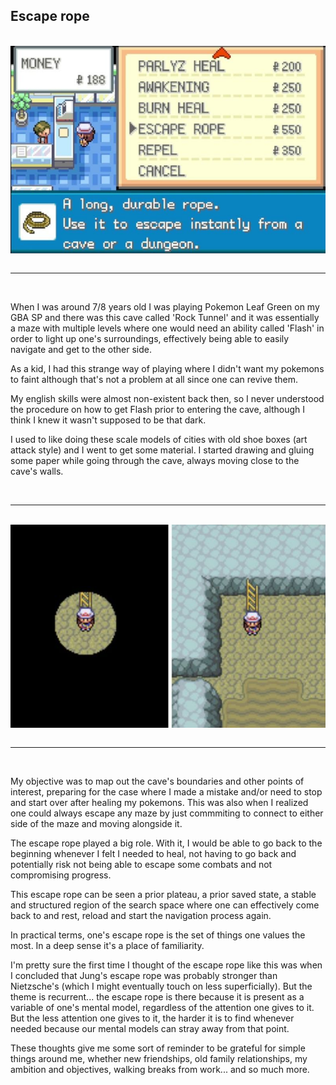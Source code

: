 ## Escape rope

<br>

<div style="display: flex ; justify-content: space-between;">
  <img src="../../figures/pieces/escape_rope1.png"  width="700"/>
</div>

<br>

---

<br>

When I was around 7/8 years old I was playing Pokemon Leaf Green on my GBA SP and there was this cave called 'Rock Tunnel' and it was essentially a maze with multiple levels where one would need an ability called 'Flash' in order to light up one's surroundings, effectively being able to easily navigate and get to the other side. 

As a kid, I had this strange way of playing where I didn't want my pokemons to faint although that's not a problem at all since one can revive them.

My english skills were almost non-existent back then, so I never understood the procedure on how to get Flash prior to entering the cave, although I think I knew it wasn't supposed to be that dark.

I used to like doing these scale models of cities with old shoe boxes (art attack style) and I went to get some material. I started drawing and gluing some paper while going through the cave, always moving close to the cave's walls. 


<br>

---

<br>

<div style="display: flex; justify-content: space-between;">
  <img src="../../figures/pieces/flash2.jpg" width="700"/>
</div>


<br>

---

<br>

My objective was to map out the cave's boundaries and other points of interest, preparing for the case where I made a mistake and/or need to stop and start over after healing my pokemons. This was also when I realized one could always escape any maze by just commmiting to connect to either side of the maze and moving alongside it. 

The escape rope played a big role. With it, I would be able to go back to the beginning whenever I felt I needed to heal, not having to go back and potentially risk not being able to escape some combats and not compromising progress.

This escape rope can be seen a prior plateau, a prior saved state, a stable and structured region of the search space where one can effectively come back to and rest, reload and start the navigation process again.

In practical terms, one's escape rope is the set of things one values the most. In a deep sense it's a place of familiarity. 

I'm pretty sure the first time I thought of the escape rope like this was when I concluded that Jung's escape rope was probably stronger than Nietzsche's (which I might eventually touch on less superficially). But the theme is recurrent... the escape rope is there because it is present as a variable of one's mental model, regardless of the attention one gives to it. But the less attention one gives to it, the harder it is to find whenever needed because our mental models can stray away from that point.

These thoughts give me some sort of reminder to be grateful for simple things around me, whether new friendships, old family relationships, my ambition and objectives, walking breaks from work... and so much more.



